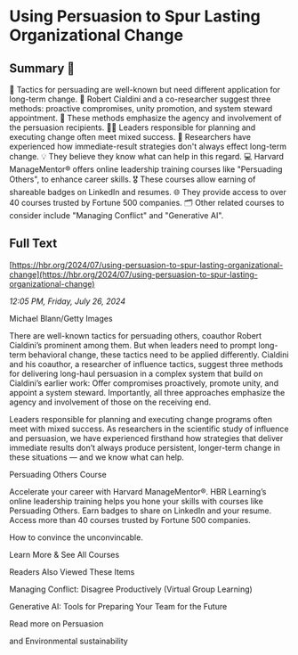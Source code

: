 # Using Persuasion to Spur Lasting Organizational Change

## Summary 🤖

🎯 Tactics for persuading are well-known but need different application for long-term change.
🤝 Robert Cialdini and a co-researcher suggest three methods: proactive compromises, unity promotion, and system steward appointment.
👥 These methods emphasize the agency and involvement of the persuasion recipients.
👨‍💼 Leaders responsible for planning and executing change often meet mixed success.
🔬 Researchers have experienced how immediate-result strategies don't always effect long-term change. 
💡 They believe they know what can help in this regard.
💻 Harvard ManageMentor® offers online leadership training courses like "Persuading Others", to enhance career skills. 
🎖️ These courses allow earning of shareable badges on LinkedIn and resumes. 
🌐 They provide access to over 40 courses trusted by Fortune 500 companies.
🗂️ Other related courses to consider include "Managing Conflict" and "Generative AI".

## Full Text

[https://hbr.org/2024/07/using-persuasion-to-spur-lasting-organizational-change](https://hbr.org/2024/07/using-persuasion-to-spur-lasting-organizational-change)

*12:05 PM, Friday, July 26, 2024*

Michael Blann/Getty Images

There are well-known tactics for persuading others, coauthor Robert Cialdini’s prominent among them. But when leaders need to prompt long-term behavioral change, these tactics need to be applied differently. Cialdini and his coauthor, a researcher of influence tactics, suggest three methods for delivering long-haul persuasion in a complex system that build on Cialdini’s earlier work: Offer compromises proactively, promote unity, and appoint a system steward. Importantly, all three approaches emphasize the agency and involvement of those on the receiving end.

Leaders responsible for planning and executing change programs often meet with mixed success. As researchers in the scientific study of influence and persuasion, we have experienced firsthand how strategies that deliver immediate results don’t always produce persistent, longer-term change in these situations — and we know what can help.

Persuading Others Course

Accelerate your career with Harvard ManageMentor®. HBR Learning’s online leadership training helps you hone your skills with courses like Persuading Others. Earn badges to share on LinkedIn and your resume. Access more than 40 courses trusted by Fortune 500 companies.

How to convince the unconvincable.

Learn More & See All Courses

Readers Also Viewed These Items

Managing Conflict: Disagree Productively (Virtual Group Learning)

Generative AI: Tools for Preparing Your Team for the Future

Read more on Persuasion

and Environmental sustainability

